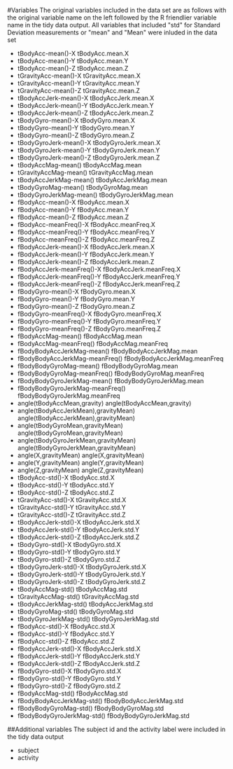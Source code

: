 #Variables
The original variables included in the data set are as follows with the original variable name on the left followed by the R friendlier variable name in the tidy data output. All variables that included "std" for Standard Deviation measurements or "mean" and "Mean" were inluded in the data set

* tBodyAcc-mean()-X	tBodyAcc.mean.X
* tBodyAcc-mean()-Y	tBodyAcc.mean.Y
* tBodyAcc-mean()-Z	tBodyAcc.mean.Z
* tGravityAcc-mean()-X	tGravityAcc.mean.X
* tGravityAcc-mean()-Y	tGravityAcc.mean.Y
* tGravityAcc-mean()-Z	tGravityAcc.mean.Z
* tBodyAccJerk-mean()-X	tBodyAccJerk.mean.X
* tBodyAccJerk-mean()-Y	tBodyAccJerk.mean.Y
* tBodyAccJerk-mean()-Z	tBodyAccJerk.mean.Z
* tBodyGyro-mean()-X	tBodyGyro.mean.X
* tBodyGyro-mean()-Y	tBodyGyro.mean.Y
* tBodyGyro-mean()-Z	tBodyGyro.mean.Z
* tBodyGyroJerk-mean()-X	tBodyGyroJerk.mean.X
* tBodyGyroJerk-mean()-Y	tBodyGyroJerk.mean.Y
* tBodyGyroJerk-mean()-Z	tBodyGyroJerk.mean.Z
* tBodyAccMag-mean()	tBodyAccMag.mean
* tGravityAccMag-mean()	tGravityAccMag.mean
* tBodyAccJerkMag-mean()	tBodyAccJerkMag.mean
* tBodyGyroMag-mean()	tBodyGyroMag.mean
* tBodyGyroJerkMag-mean()	tBodyGyroJerkMag.mean
* fBodyAcc-mean()-X	fBodyAcc.mean.X
* fBodyAcc-mean()-Y	fBodyAcc.mean.Y
* fBodyAcc-mean()-Z	fBodyAcc.mean.Z
* fBodyAcc-meanFreq()-X	fBodyAcc.meanFreq.X
* fBodyAcc-meanFreq()-Y	fBodyAcc.meanFreq.Y
* fBodyAcc-meanFreq()-Z	fBodyAcc.meanFreq.Z
* fBodyAccJerk-mean()-X	fBodyAccJerk.mean.X
* fBodyAccJerk-mean()-Y	fBodyAccJerk.mean.Y
* fBodyAccJerk-mean()-Z	fBodyAccJerk.mean.Z
* fBodyAccJerk-meanFreq()-X	fBodyAccJerk.meanFreq.X
* fBodyAccJerk-meanFreq()-Y	fBodyAccJerk.meanFreq.Y
* fBodyAccJerk-meanFreq()-Z	fBodyAccJerk.meanFreq.Z
* fBodyGyro-mean()-X	fBodyGyro.mean.X
* fBodyGyro-mean()-Y	fBodyGyro.mean.Y
* fBodyGyro-mean()-Z	fBodyGyro.mean.Z
* fBodyGyro-meanFreq()-X	fBodyGyro.meanFreq.X
* fBodyGyro-meanFreq()-Y	fBodyGyro.meanFreq.Y
* fBodyGyro-meanFreq()-Z	fBodyGyro.meanFreq.Z
* fBodyAccMag-mean()	fBodyAccMag.mean
* fBodyAccMag-meanFreq()	fBodyAccMag.meanFreq
* fBodyBodyAccJerkMag-mean()	fBodyBodyAccJerkMag.mean
* fBodyBodyAccJerkMag-meanFreq()	fBodyBodyAccJerkMag.meanFreq
* fBodyBodyGyroMag-mean()	fBodyBodyGyroMag.mean
* fBodyBodyGyroMag-meanFreq()	fBodyBodyGyroMag.meanFreq
* fBodyBodyGyroJerkMag-mean()	fBodyBodyGyroJerkMag.mean
* fBodyBodyGyroJerkMag-meanFreq()	fBodyBodyGyroJerkMag.meanFreq
* angle(tBodyAccMean,gravity)	angle(tBodyAccMean,gravity)
* angle(tBodyAccJerkMean),gravityMean)	angle(tBodyAccJerkMean),gravityMean)
* angle(tBodyGyroMean,gravityMean)	angle(tBodyGyroMean,gravityMean)
* angle(tBodyGyroJerkMean,gravityMean)	angle(tBodyGyroJerkMean,gravityMean)
* angle(X,gravityMean)	angle(X,gravityMean)
* angle(Y,gravityMean)	angle(Y,gravityMean)
* angle(Z,gravityMean)	angle(Z,gravityMean)
* tBodyAcc-std()-X	tBodyAcc.std.X
* tBodyAcc-std()-Y	tBodyAcc.std.Y
* tBodyAcc-std()-Z	tBodyAcc.std.Z
* tGravityAcc-std()-X	tGravityAcc.std.X
* tGravityAcc-std()-Y	tGravityAcc.std.Y
* tGravityAcc-std()-Z	tGravityAcc.std.Z
* tBodyAccJerk-std()-X	tBodyAccJerk.std.X
* tBodyAccJerk-std()-Y	tBodyAccJerk.std.Y
* tBodyAccJerk-std()-Z	tBodyAccJerk.std.Z
* tBodyGyro-std()-X	tBodyGyro.std.X
* tBodyGyro-std()-Y	tBodyGyro.std.Y
* tBodyGyro-std()-Z	tBodyGyro.std.Z
* tBodyGyroJerk-std()-X	tBodyGyroJerk.std.X
* tBodyGyroJerk-std()-Y	tBodyGyroJerk.std.Y
* tBodyGyroJerk-std()-Z	tBodyGyroJerk.std.Z
* tBodyAccMag-std()	tBodyAccMag.std
* tGravityAccMag-std()	tGravityAccMag.std
* tBodyAccJerkMag-std()	tBodyAccJerkMag.std
* tBodyGyroMag-std()	tBodyGyroMag.std
* tBodyGyroJerkMag-std()	tBodyGyroJerkMag.std
* fBodyAcc-std()-X	fBodyAcc.std.X
* fBodyAcc-std()-Y	fBodyAcc.std.Y
* fBodyAcc-std()-Z	fBodyAcc.std.Z
* fBodyAccJerk-std()-X	fBodyAccJerk.std.X
* fBodyAccJerk-std()-Y	fBodyAccJerk.std.Y
* fBodyAccJerk-std()-Z	fBodyAccJerk.std.Z
* fBodyGyro-std()-X	fBodyGyro.std.X
* fBodyGyro-std()-Y	fBodyGyro.std.Y
* fBodyGyro-std()-Z	fBodyGyro.std.Z
* fBodyAccMag-std()	fBodyAccMag.std
* fBodyBodyAccJerkMag-std()	fBodyBodyAccJerkMag.std
* fBodyBodyGyroMag-std()	fBodyBodyGyroMag.std
* fBodyBodyGyroJerkMag-std()	fBodyBodyGyroJerkMag.std

##Additional variables
The subject id and the activity label were included in the tidy data output
* subject
* activity

